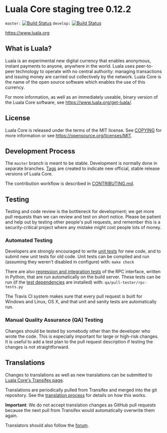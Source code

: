 Luala Core staging tree 0.12.2
===============================

`master:` [![Build Status](https://travis-ci.org/lualacash/luala.svg?branch=master)](https://travis-ci.org/lualacash/luala) `develop:` [![Build Status](https://travis-ci.org/lualacash/luala.svg?branch=develop)](https://travis-ci.org/lualacash/luala/branches)

https://www.luala.org


What is Luala?
----------------

Luala is an experimental new digital currency that enables anonymous, instant
payments to anyone, anywhere in the world. Luala uses peer-to-peer technology
to operate with no central authority: managing transactions and issuing money
are carried out collectively by the network. Luala Core is the name of the open
source software which enables the use of this currency.

For more information, as well as an immediately useable, binary version of
the Luala Core software, see https://www.luala.org/get-luala/.


License
-------

Luala Core is released under the terms of the MIT license. See [COPYING](COPYING) for more
information or see https://opensource.org/licenses/MIT.

Development Process
-------------------

The `master` branch is meant to be stable. Development is normally done in separate branches.
[Tags](https://github.com/lualacash/luala/tags) are created to indicate new official,
stable release versions of Luala Core.

The contribution workflow is described in [CONTRIBUTING.md](CONTRIBUTING.md).

Testing
-------

Testing and code review is the bottleneck for development; we get more pull
requests than we can review and test on short notice. Please be patient and help out by testing
other people's pull requests, and remember this is a security-critical project where any mistake might cost people
lots of money.

### Automated Testing

Developers are strongly encouraged to write [unit tests](/doc/unit-tests.md) for new code, and to
submit new unit tests for old code. Unit tests can be compiled and run
(assuming they weren't disabled in configure) with: `make check`

There are also [regression and integration tests](/qa) of the RPC interface, written
in Python, that are run automatically on the build server.
These tests can be run (if the [test dependencies](/qa) are installed) with: `qa/pull-tester/rpc-tests.py`

The Travis CI system makes sure that every pull request is built for Windows
and Linux, OS X, and that unit and sanity tests are automatically run.

### Manual Quality Assurance (QA) Testing

Changes should be tested by somebody other than the developer who wrote the
code. This is especially important for large or high-risk changes. It is useful
to add a test plan to the pull request description if testing the changes is
not straightforward.

Translations
------------

Changes to translations as well as new translations can be submitted to
[Luala Core's Transifex page](https://www.transifex.com/projects/p/luala/).

Translations are periodically pulled from Transifex and merged into the git repository. See the
[translation process](doc/translation_process.md) for details on how this works.

**Important**: We do not accept translation changes as GitHub pull requests because the next
pull from Transifex would automatically overwrite them again.

Translators should also follow the [forum](https://www.luala.org/forum/topic/luala-worldwide-collaboration.88/).
